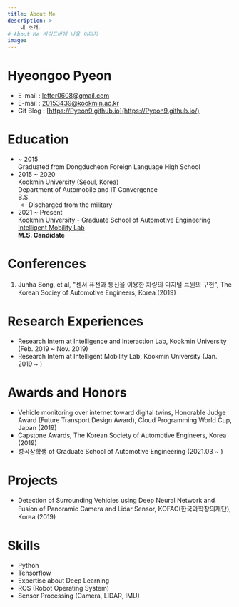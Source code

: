 ```yaml
---
title: About Me
description: > 
    내 소개. 
# About Me 사이드바에 나올 이미지
image: 
---
```


# Hyeongoo Pyeon

- E-mail : letter0608@gmail.com
- E-mail : 20153439@kookmin.ac.kr
- Git Blog : [https://Pyeon9.github.io](https://Pyeon9.github.io/)  


# Education  
- ~ 2015   
    Graduated from Dongducheon Foreign Language High School
- 2015 ~ 2020   
    Kookmin University (Seoul, Korea)  
    Department of Automobile and IT Convergence  
    B.S. 
    - Discharged from the military 
- 2021 ~ Present    
    Kookmin University - Graduate School of Automotive Engineering
    [Intelligent Mobility Lab](https://sites.google.com/kookmin.ac.kr/imlab/)  
    **M.S. Candidate**  

<!--
# Official Grade  
- University Major Credit  
    4.43 / 4.5 (Total College Grade: 4.39/4.5)   
- TOEIC     

- OPIC  
    2020.07 - IH (Intermediate High)
- TOEIC SPEAKING   
    2021.02 - Lv6 (130)


# Research Interests  
- Data hungry problem 
- Performance decrease of  domain change
- 3D Recognition, Depth Perception, 3D Object Detection  

SO...
- domain adaptation 
- self-supervise learning
- semi-supervise learning
- 3D object detection
- 2D Image Segmentation with Stere, Lidar sensor
- Reinforcement Learning (hobby)

But not limited to.
--> 
 

# Conferences 
1. Junha Song, et al, "센서 퓨전과 통신을 이용한 차량의 디지털 트윈의 구현", The Korean Sociey of Automotive Engineers, Korea (2019)  
 

# Research Experiences
- Research Intern at Intelligence and Interaction Lab, Kookmin University (Feb. 2019 ~ Nov. 2019)
- Research Intern at Intelligent Mobility Lab, Kookmin University (Jan. 2019 ~ )

 

# Awards and Honors
- Vehicle monitoring over internet toward digital twins, Honorable Judge Award (Future Transport Design Award), Cloud Programming World Cup, Japan (2019)  
- Capstone Awards, The Korean Society of Automotive Engineers, Korea (2019)  
- 성곡장학생 of Graduate School of Automotive Engineering (2021.03 ~ )

# Projects
- Detection of Surrounding Vehicles using Deep Neural Network and Fusion of Panoramic Camera and Lidar Sensor, KOFAC(한국과학창의재단), Korea (2019)


# Skills
- Python
- Tensorflow
- Expertise about Deep Learning
- ROS (Robot Operating System)
- Sensor Processing (Camera, LIDAR, IMU)
